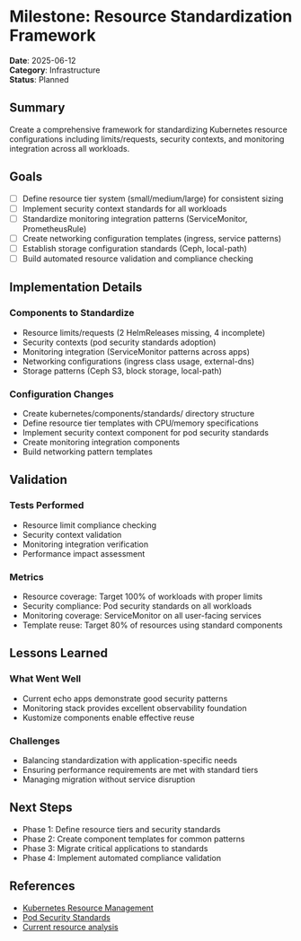 # Milestone: Resource Standardization Framework

**Date**: 2025-06-12  
**Category**: Infrastructure  
**Status**: Planned

## Summary

Create a comprehensive framework for standardizing Kubernetes resource configurations including limits/requests, security contexts, and monitoring integration across all workloads.

## Goals

- [ ] Define resource tier system (small/medium/large) for consistent sizing
- [ ] Implement security context standards for all workloads
- [ ] Standardize monitoring integration patterns (ServiceMonitor, PrometheusRule)
- [ ] Create networking configuration templates (ingress, service patterns)
- [ ] Establish storage configuration standards (Ceph, local-path)
- [ ] Build automated resource validation and compliance checking

## Implementation Details

### Components to Standardize
- Resource limits/requests (2 HelmReleases missing, 4 incomplete)
- Security contexts (pod security standards adoption)
- Monitoring integration (ServiceMonitor patterns across apps)
- Networking configurations (ingress class usage, external-dns)
- Storage patterns (Ceph S3, block storage, local-path)

### Configuration Changes
- Create kubernetes/components/standards/ directory structure
- Define resource tier templates with CPU/memory specifications
- Implement security context component for pod security standards
- Create monitoring integration components
- Build networking pattern templates

## Validation

### Tests Performed
- Resource limit compliance checking
- Security context validation
- Monitoring integration verification
- Performance impact assessment

### Metrics
- Resource coverage: Target 100% of workloads with proper limits
- Security compliance: Pod security standards on all workloads
- Monitoring coverage: ServiceMonitor on all user-facing services
- Template reuse: Target 80% of resources using standard components

## Lessons Learned

### What Went Well
- Current echo apps demonstrate good security patterns
- Monitoring stack provides excellent observability foundation
- Kustomize components enable effective reuse

### Challenges
- Balancing standardization with application-specific needs
- Ensuring performance requirements are met with standard tiers
- Managing migration without service disruption

## Next Steps

- Phase 1: Define resource tiers and security standards
- Phase 2: Create component templates for common patterns
- Phase 3: Migrate critical applications to standards
- Phase 4: Implement automated compliance validation

## References

- [Kubernetes Resource Management](https://kubernetes.io/docs/concepts/configuration/manage-resources-containers/)
- [Pod Security Standards](https://kubernetes.io/docs/concepts/security/pod-security-standards/)
- [Current resource analysis](../investigations/2025-06-12-refactoring-analysis.md)